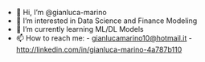 - 👋 Hi, I’m @gianluca-marino
- 👀 I’m interested in Data Science and Finance Modeling
- 🌱 I’m currently learning ML/DL Models
- 📫 How to reach me:  - gianlucamarino10@hotmail.it
                        - http://linkedin.com/in/gianluca-marino-4a787b110

<!---
gianluca-marino/gianluca-marino is a ✨ special ✨ repository because its `README.md` (this file) appears on your GitHub profile.
You can click the Preview link to take a look at your changes.
--->
